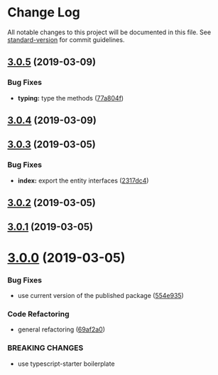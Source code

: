 # Change Log

All notable changes to this project will be documented in this file. See [standard-version](https://github.com/conventional-changelog/standard-version) for commit guidelines.

<a name="3.0.5"></a>
## [3.0.5](https://github.com/openjam-eu/openjam-logic-rules/compare/v3.0.4...v3.0.5) (2019-03-09)


### Bug Fixes

* **typing:** type the methods ([77a804f](https://github.com/openjam-eu/openjam-logic-rules/commit/77a804f))



<a name="3.0.4"></a>
## [3.0.4](https://github.com/openjam-eu/openjam-logic-rules/compare/v3.0.3...v3.0.4) (2019-03-09)



<a name="3.0.3"></a>
## [3.0.3](https://github.com/openjam-eu/openjam-logic-rules/compare/v3.0.2...v3.0.3) (2019-03-05)


### Bug Fixes

* **index:** export the entity interfaces ([2317dc4](https://github.com/openjam-eu/openjam-logic-rules/commit/2317dc4))



<a name="3.0.2"></a>
## [3.0.2](https://github.com/openjam-eu/openjam-logic-rules/compare/v3.0.1...v3.0.2) (2019-03-05)



<a name="3.0.1"></a>
## [3.0.1](https://github.com/openjam-eu/openjam-logic-rules/compare/v3.0.0...v3.0.1) (2019-03-05)



<a name="3.0.0"></a>
# [3.0.0](https://github.com/openjam-eu/openjam-logic-rules/compare/v2.1.1...v3.0.0) (2019-03-05)


### Bug Fixes

* use current version of the published package ([554e935](https://github.com/openjam-eu/openjam-logic-rules/commit/554e935))


### Code Refactoring

* general refactoring ([69af2a0](https://github.com/openjam-eu/openjam-logic-rules/commit/69af2a0))


### BREAKING CHANGES

* use typescript-starter boilerplate
